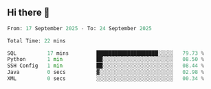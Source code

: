 ## Hi there 👋

<!--START_SECTION:waka-->

```python
From: 17 September 2025 - To: 24 September 2025

Total Time: 22 mins

SQL          17 mins         ████████████████████░░░░░   79.73 %
Python       1 min           ██░░░░░░░░░░░░░░░░░░░░░░░   08.50 %
SSH Config   1 min           ██░░░░░░░░░░░░░░░░░░░░░░░   08.44 %
Java         0 secs          ▓░░░░░░░░░░░░░░░░░░░░░░░░   02.98 %
XML          0 secs          ░░░░░░░░░░░░░░░░░░░░░░░░░   00.34 %
```

<!--END_SECTION:waka-->
